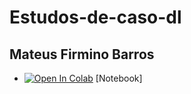# Estudos-de-caso-dl

## Mateus Firmino Barros

- [![Open In Colab](https://colab.research.google.com/assets/colab-badge.svg)](https://colab.research.google.com/drive/1lECXRQTe-9HgeELTE3GX4qNnj0jH6QVB#scrollTo=1s2zDA-QihtC) [Notebook]
